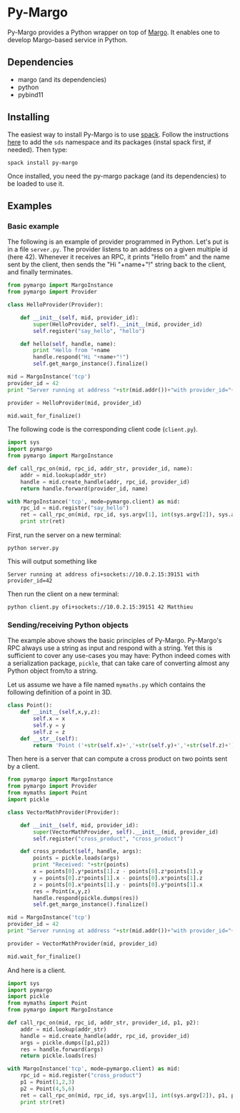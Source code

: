 # Py-Margo

Py-Margo provides a Python wrapper on top of [Margo](https://xgitlab.cels.anl.gov/sds/margo).
It enables one to develop Margo-based service in Python.

## Dependencies

* margo (and its dependencies)
* python
* pybind11

## Installing

The easiest way to install Py-Margo is to use [spack](https://spack.io/). 
Follow the instructions [here](https://xgitlab.cels.anl.gov/sds/sds-repo) 
to add the `sds` namespace and its packages (instal spack first, if needed).
Then type:

```
spack install py-margo
```

Once installed, you need the py-margo package (and its dependencies) to
be loaded to use it.

## Examples

### Basic example

The following is an example of provider programmed in Python.
Let's put is in a file `server.py`.
The provider listens to an address on a given multiple id (here 42).
Whenever it receives an RPC, it prints "Hello from" and the name sent
by the client, then sends the "Hi "+name+"!" string back to the client,
and finally terminates.

```python
from pymargo import MargoInstance
from pymargo import Provider

class HelloProvider(Provider):

	def __init__(self, mid, provider_id):
		super(HelloProvider, self).__init__(mid, provider_id)
		self.register("say_hello", "hello")

	def hello(self, handle, name):
		print "Hello from "+name
		handle.respond("Hi "+name+"!")
		self.get_margo_instance().finalize()

mid = MargoInstance('tcp')
provider_id = 42
print "Server running at address "+str(mid.addr())+"with provider_id="+str(provider_id)

provider = HelloProvider(mid, provider_id)

mid.wait_for_finalize()
```

The following code is the corresponding client code (`client.py`).

```python
import sys
import pymargo
from pymargo import MargoInstance

def call_rpc_on(mid, rpc_id, addr_str, provider_id, name):
	addr = mid.lookup(addr_str)
	handle = mid.create_handle(addr, rpc_id, provider_id)
	return handle.forward(provider_id, name)

with MargoInstance('tcp', mode=pymargo.client) as mid:
	rpc_id = mid.register("say_hello")
	ret = call_rpc_on(mid, rpc_id, sys.argv[1], int(sys.argv[2]), sys.argv[3])
	print str(ret)
```

First, run the server on a new terminal:

```
python server.py
```
This will output something like
```
Server running at address ofi+sockets://10.0.2.15:39151 with provider_id=42
```

Then run the client on a new terminal:

```
python client.py ofi+sockets://10.0.2.15:39151 42 Matthieu
```

### Sending/receiving Python objects

The example above shows the basic principles of Py-Margo.
Py-Margo's RPC always use a string as input and respond with a string.
Yet this is sufficient to cover any use-cases you may have: Python
indeed comes with a serialization package, `pickle`, that can take
care of converting almost any Python object from/to a string.

Let us assume we have a file named `mymaths.py` which contains the
following definition of a point in 3D.

```python
class Point():
	def __init__(self,x,y,z):
		self.x = x
		self.y = y
		self.z = z
	def __str__(self):
		return 'Point ('+str(self.x)+','+str(self.y)+','+str(self.z)+')'
```

Then here is a server that can compute a cross product on two points sent by
a client.

```python
from pymargo import MargoInstance
from pymargo import Provider
from mymaths import Point
import pickle

class VectorMathProvider(Provider):

	def __init__(self, mid, provider_id):
		super(VectorMathProvider, self).__init__(mid, provider_id)
		self.register("cross_product", "cross_product")

	def cross_product(self, handle, args):
		points = pickle.loads(args)
		print "Received: "+str(points)
		x = points[0].y*points[1].z - points[0].z*points[1].y
		y = points[0].z*points[1].x - points[0].x*points[1].z
		z = points[0].x*points[1].y - points[0].y*points[1].x
		res = Point(x,y,z)
		handle.respond(pickle.dumps(res))
		self.get_margo_instance().finalize()

mid = MargoInstance('tcp')
provider_id = 42
print "Server running at address "+str(mid.addr())+"with provider_id="+str(provider_id)

provider = VectorMathProvider(mid, provider_id)

mid.wait_for_finalize()
```

And here is a client.

```python
import sys
import pymargo
import pickle
from mymaths import Point
from pymargo import MargoInstance

def call_rpc_on(mid, rpc_id, addr_str, provider_id, p1, p2):
	addr = mid.lookup(addr_str)
	handle = mid.create_handle(addr, rpc_id, provider_id)
	args = pickle.dumps([p1,p2])
	res = handle.forward(args)
	return pickle.loads(res)

with MargoInstance('tcp', mode=pymargo.client) as mid:
	rpc_id = mid.register("cross_product")
	p1 = Point(1,2,3)
	p2 = Point(4,5,6)
	ret = call_rpc_on(mid, rpc_id, sys.argv[1], int(sys.argv[2]), p1, p2)
	print str(ret)
```
